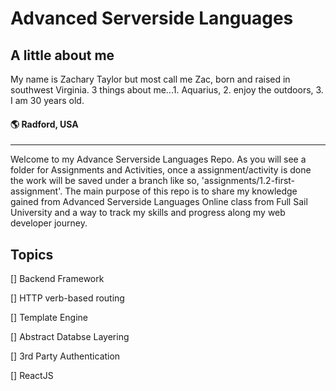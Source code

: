 # Advanced Serverside Languages

## A little about me

<p>My name is Zachary Taylor but most call me Zac, born and raised in southwest Virginia. 3 things about me...1. Aquarius, 2. enjoy the outdoors, 3. I am 30 years old.</p>

#### 🌎 Radford, USA

---

<p>Welcome to my Advance Serverside Languages Repo. As you will see a folder for Assignments and Activities, once a assignment/activity is done the work will be saved under a branch like so, 'assignments/1.2-first-assignment'. The main purpose of this repo is to share my knowledge gained from Advanced Serverside Languages Online class from Full Sail University and a way to track my skills and progress along my web developer journey. </p>

## Topics

[] Backend Framework

[] HTTP verb-based routing

[] Template Engine

[] Abstract Databse Layering

[] 3rd Party Authentication

[] ReactJS
